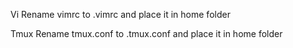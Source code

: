 Vi
Rename vimrc to .vimrc and place it in home folder

Tmux
Rename tmux.conf to .tmux.conf and place it in home folder
